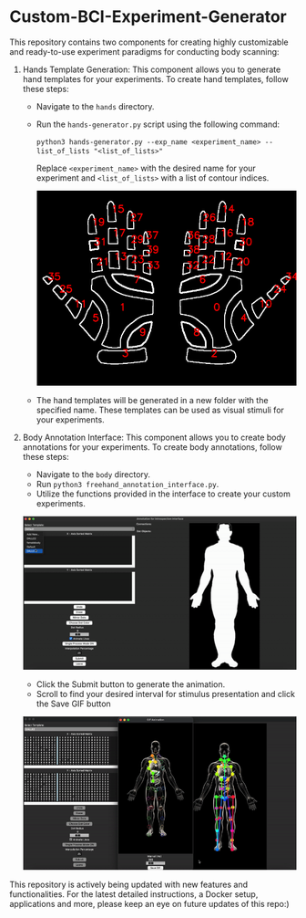 # Custom-BCI-Experiment-Generator

This repository contains two components for creating highly customizable and ready-to-use experiment paradigms for conducting body scanning:

1. Hands Template Generation: This component allows you to generate hand templates for your experiments. To create hand templates, follow these steps:
    - Navigate to the `hands` directory.
    - Run the `hands-generator.py` script using the following command:
      ```
      python3 hands-generator.py --exp_name <experiment_name> --list_of_lists "<list_of_lists>"
      ```
      Replace `<experiment_name>` with the desired name for your experiment and `<list_of_lists>` with a list of contour indices.
      
      ![Hands Indices](https://github.com/Cheersbbg/Custom-BCI-Experiment-Generator/blob/main/hand-contours-labels.png)

    - The hand templates will be generated in a new folder with the specified name. These templates can be used as visual stimuli for your experiments.

2. Body Annotation Interface: This component allows you to create body annotations for your experiments. To create body annotations, follow these steps:
    - Navigate to the `body` directory.
    - Run `python3 freehand_annotation_interface.py`.
    - Utilize the functions provided in the interface to create your custom experiments.

    ![Demo Interface](https://github.com/Cheersbbg/Custom-BCI-Experiment-Generator/blob/main/demo-interface.gif)

    - Click the Submit button to generate the animation.
    - Scroll to find your desired interval for stimulus presentation and click the Save GIF button 

    ![Demo Animation](https://github.com/Cheersbbg/Custom-BCI-Experiment-Generator/blob/main/demo-animation.gif)


This repository is actively being updated with new features and functionalities. For the latest detailed instructions, a Docker setup, applications and more, please keep an eye on future updates of this repo:)

